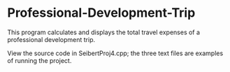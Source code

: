# Professional-Development-Trip

This program calculates and displays the total travel expenses of a professional development trip.

View the source code in SeibertProj4.cpp; the three text files are examples of running the project.
